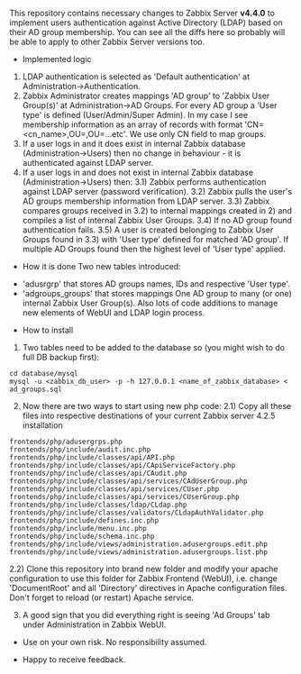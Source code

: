 This repository contains necessary changes to Zabbix Server **v4.4.0** to implement users authentication against Active Directory (LDAP) based on their AD group membership. You can see all the diffs here so probably will be able to apply to other Zabbix Server versions too.
 
* Implemented logic
1) LDAP authentication is selected as 'Default authentication' at Administration->Authentication.
2) Zabbix Administrator creates mappings 'AD group' to 'Zabbix User Group(s)' at Administration->AD Groups. For every AD group a 'User type' is defined (User/Admin/Super Admin).
In my case I see membership information as an array of records with format 'CN=<cn_name>,OU=<ouX>,OU=<ouY>...etc'. We use only CN field to map groups.
3) If a user logs in and it does exist in internal Zabbix database (Administration->Users) then no change in behaviour - it is authenticated against LDAP server.
3) If a user logs in and does not exist in internal Zabbix database (Administration->Users) then:
3.1) Zabbix performs authentication against LDAP server (password verification).
3.2) Zabbix pulls the user's AD groups membership information from LDAP server.
3.3) Zabbix compares groups received in 3.2) to internal mappings created in 2) and compiles a list of internal Zabbix User Groups.
3.4) If no AD group found authentication fails.
3.5) A user is created belonging to Zabbix User Groups found in 3.3) with 'User type' defined for matched 'AD group'. If multiple AD Groups found then the highest level of 'User type' applied.

* How it is done
Two new tables introduced:
- 'adusrgrp' that stores AD groups names, IDs and respective 'User type'.
- 'adgroups_groups' that stores mappings One AD group to many (or one) internal Zabbix User Group(s).
Also lots of code additions to manage new elements of WebUI and LDAP login process.

* How to install
1) Two tables need to be added to the database so (you might wish to do full DB backup first): 
```
cd database/mysql
mysql -u <zabbix_db_user> -p -h 127.0.0.1 <name_of_zabbix_database> < ad_groups.sql
```

2) Now there are two ways to start using new php code:
2.1) Copy all these files into respective destinations of your current Zabbix server 4.2.5 installation
```
frontends/php/adusergrps.php
frontends/php/include/audit.inc.php
frontends/php/include/classes/api/API.php
frontends/php/include/classes/api/CApiServiceFactory.php
frontends/php/include/classes/api/CAudit.php
frontends/php/include/classes/api/services/CAdUserGroup.php
frontends/php/include/classes/api/services/CUser.php
frontends/php/include/classes/api/services/CUserGroup.php
frontends/php/include/classes/ldap/CLdap.php
frontends/php/include/classes/validators/CLdapAuthValidator.php
frontends/php/include/defines.inc.php
frontends/php/include/menu.inc.php
frontends/php/include/schema.inc.php
frontends/php/include/views/administration.adusergroups.edit.php
frontends/php/include/views/administration.adusergroups.list.php
```
2.2) Clone this repository into brand new folder and modify your apache configuration to use this folder for Zabbix Frontend (WebUI), i.e. change 'DocumentRoot' and all 'Directory' directives in Apache configuration files. Don't forget to reload (or restart) Apache service.

3) A good sign that you did everything right is seeing 'Ad Groups' tab under Administration in Zabbix WebUI.

* Use on your own risk. No responsibility assumed.

* Happy to receive feedback.
